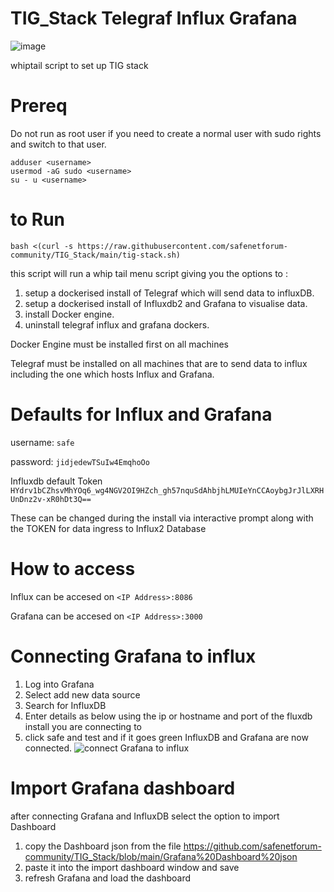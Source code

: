 # TIG_Stack Telegraf Influx Grafana
![image](https://github.com/safenetforum-community/TIG_Stack/assets/25412853/b3d390e9-e50b-44cb-b174-19a2cfd58e91)

whiptail script to set up TIG stack 

# Prereq

Do not run as root user if you need to create a normal user with sudo rights and switch to that user.

```
adduser <username>
usermod -aG sudo <username>
su - u <username>
```

# to Run

```bash <(curl -s https://raw.githubusercontent.com/safenetforum-community/TIG_Stack/main/tig-stack.sh)```

this script will run a whip tail menu script giving you the options to :

1. setup a dockerised  install of Telegraf which will send data to influxDB.
2. setup a dockerised install of Influxdb2 and Grafana to visualise data.
3. install Docker engine.
4. uninstall telegraf influx and grafana dockers.

Docker Engine must be installed first on all machines

Telegraf must be installed on all machines that are to send data to influx including the one which hosts Influx and Grafana.


# Defaults for Influx and Grafana
username: ```safe```

password: ```jidjedewTSuIw4EmqhoOo```

Influxdb default Token ```HYdrv1bCZhsvMhYOq6_wg4NGV2OI9HZch_gh57nquSdAhbjhLMUIeYnCCAoybgJrJlLXRHUnDnz2v-xR0hDt3Q==```

These can be changed during the install via interactive prompt along with the TOKEN for data ingress to Influx2 Database

# How to access

Influx can be accesed on ```<IP Address>:8086```

Grafana can be accesed on ```<IP Address>:3000```

# Connecting Grafana to influx

1. Log into Grafana
2. Select add new data source
3. Search for InfluxDB
4. Enter details as below using the ip or hostname and port of the fluxdb install you are connecting to
5. click safe and test and if it goes green InfluxDB and Grafana are now connected.
![connect Grafana to influx](https://github.com/safenetforum-community/TIG_Stack/assets/25412853/8cd2e8b6-7b32-4d9c-b10c-4cfd5b77deca)

# Import Grafana dashboard

after connecting Grafana and InfluxDB select the option to import Dashboard

1. copy the Dashboard json from the file https://github.com/safenetforum-community/TIG_Stack/blob/main/Grafana%20Dashboard%20json
2. paste it into the import dashboard window and save
3. refresh Grafana and load the dashboard



